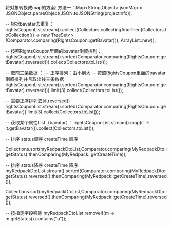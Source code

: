  将对象转换成map的方案:
 方法一：Map<String,Object> jsonMap = JSONObject.parseObject(JSON.toJSONString(projectInfo));
 
 
 -- 根据bavatar去重复：
 rightsCouponList.stream().collect(Collectors.collectingAndThen(Collectors.toCollection(() -> new TreeSet<>(Comparator.comparing(RightsCoupon::getBavatar))), ArrayList::new));
 
 -- 按照RightsCoupon里面的bavatar倒叙排列：
 rightsCouponList.stream().sorted(Comparator.comparing(RightsCoupon::getBavatar).reversed()).collect(Collectors.toList());
 
 -- 取前三条数据 ：
 -- 正序排列：由小到大
 -- 按照RightsCoupon里面的bavatar倒叙排列并且取出钱三条数据
 rightsCouponList.stream().sorted(Comparator.comparing(RightsCoupon::getBavatar).reversed()).limit(3).collect(Collectors.toList());
 
 -- 需要正序排列去掉.reversed()  
 rightsCouponList.stream().sorted(Comparator.comparing(RightsCoupon::getBavatar)).limit(3).collect(Collectors.toList());
 
 -- 获取某个属性List（bavatar）：
 rightsCouponList.stream().map(it -> it.getBavatar()).collect(Collectors.toList());
 
 -- 排序 status顺序 createTime 顺序 
 
 Collections.sort(myRedpackDtoList,Comparator.comparing(MyRedpackDto::getStatus).thenComparing(MyRedpack::getCreateTime));
 
 -- 排序 status降序 createTime 降序
 myRedpackDtoList.stream().sorted(Comparator.comparing(MyRedpackDto::getStatus).reversed().thenComparing(MyRedpack::getCreateTime).reversed());
 
 Collections.sort(myRedpackDtoList,Comparator.comparing(MyRedpackDto::getStatus).reversed().thenComparing(MyRedpack::getCreateTime).reversed());
 
 -- 按指定字段移除
 myRedpackDtoList.removeIf(m -> m.getStatus().contains("a"));
 